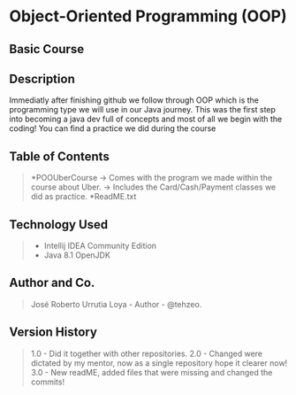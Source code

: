 # Object-Oriented Programming (OOP)
## Basic Course

## Description
Immediatly after finishing github we follow through OOP which is the programming type we will use in our Java journey. This was the first step into becoming a java dev full of concepts and most of all we begin with the coding! You can find a practice we did during the course 

## Table of Contents
> *POOUberCourse
>   -> Comes with the program we made within the course about Uber. 
>   -> Includes the Card/Cash/Payment classes we did as practice.
> *ReadME.txt

## Technology Used
> * Intellij IDEA Community Edition
> * Java 8.1 OpenJDK

## Author and Co.
> José Roberto Urrutia Loya - Author - @tehzeo.
 
## Version History
> 1.0 - Did it together with other repositories.
> 2.0 - Changed were dictated by my mentor, now as a single repository hope it clearer now! 
> 3.0 - New readME, added files that were missing and changed the commits! 
